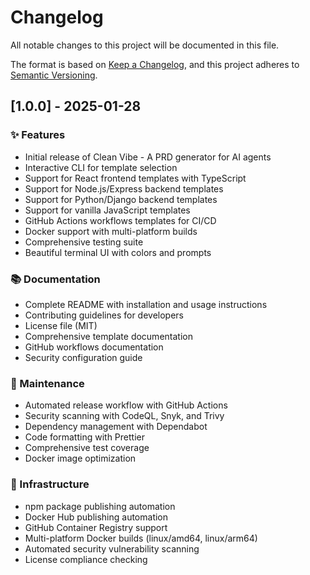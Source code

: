 # Changelog

All notable changes to this project will be documented in this file.

The format is based on [Keep a Changelog](https://keepachangelog.com/en/1.0.0/),
and this project adheres to [Semantic Versioning](https://semver.org/spec/v2.0.0.html).

## [1.0.0] - 2025-01-28

### ✨ Features

- Initial release of Clean Vibe - A PRD generator for AI agents
- Interactive CLI for template selection
- Support for React frontend templates with TypeScript
- Support for Node.js/Express backend templates
- Support for Python/Django backend templates
- Support for vanilla JavaScript templates
- GitHub Actions workflows templates for CI/CD
- Docker support with multi-platform builds
- Comprehensive testing suite
- Beautiful terminal UI with colors and prompts

### 📚 Documentation

- Complete README with installation and usage instructions
- Contributing guidelines for developers
- License file (MIT)
- Comprehensive template documentation
- GitHub workflows documentation
- Security configuration guide

### 🔧 Maintenance

- Automated release workflow with GitHub Actions
- Security scanning with CodeQL, Snyk, and Trivy
- Dependency management with Dependabot
- Code formatting with Prettier
- Comprehensive test coverage
- Docker image optimization

### 🚀 Infrastructure

- npm package publishing automation
- Docker Hub publishing automation
- GitHub Container Registry support
- Multi-platform Docker builds (linux/amd64, linux/arm64)
- Automated security vulnerability scanning
- License compliance checking
